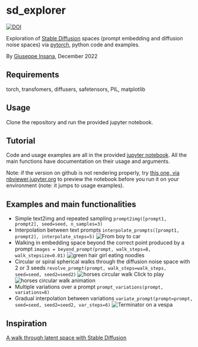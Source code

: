 # sd_explorer
[![DOI](https://zenodo.org/badge/764609923.svg)](https://zenodo.org/doi/10.5281/zenodo.11113560)

Exploration of [Stable Diffusion](https://github.com/Stability-AI/StableDiffusion) spaces (prompt embedding and diffusion noise spaces) via [pytorch](https://pytorch.org/), python code and examples.

By [Giuseppe Insana](https://insana.net), December 2022

## Requirements
torch, transfomers, diffusers, safetensors, PIL, matplotlib

## Usage
Clone the repository and run the provided jupyter notebook.

## Tutorial
Code and usage examples are all in the provided [jupyter notebook](sd_explorer.ipynb).
All the main functions have documentation on their usage and arguments.

Note: if the version on github is not rendering properly, try [this one, via nbviewer.jupyter.org](https://nbviewer.jupyter.org/github/g-insana/sd_explorer/blob/main/sd_explorer.ipynb#Examples) to preview the notebook before you run it on your environment (note: it jumps to usage examples).

## Examples and main functionalities
* Simple text2img and repeated sampling
```prompt2img([prompt1, prompt2], seed=seed, n_samples=3)```
* Interpolation between text prompts ```interpolate_prompts([prompt1, prompt2], interpolate_steps=5)```
![From boy to car](boy_to_car.jpg)
* Walking in embedding space beyond the correct point produced by a prompt ```images = beyond_prompt(prompt, walk_steps=8, walk_stepsize=0.01)```
![green hair girl eating noodles](green_haired_girl.jpg)
* Circular or spiral spherical walks through the diffusion noise space with 2 or 3 seeds ```revolve_prompt(prompt, walk_steps=walk_steps, seed=seed, seed2=seed2)```
![horses circular walk](horses_r48.jpg)
Click to play ![horses circular walk animation](https://github.com/g-insana/sd_explorer/assets/56236641/fed582a8-b79b-4898-ad17-03b1183db5af)
* Multiple variations over a prompt ```prompt_variations(prompt, variations=8)```
* Gradual interpolation between variations ```variate_prompt(prompt=prompt, seed=seed, seed2=seed2, var_steps=6)```
![Terminator on a vespa](vespa_terminator_varwalk.jpg)

## Inspiration
[A walk through latent space with Stable Diffusion](https://keras.io/examples/generative/random_walks_with_stable_diffusion/)



